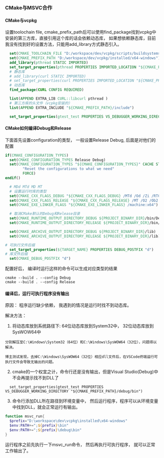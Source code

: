 ### CMake与MSVC合作
#### CMake与vcpkg
设置toolochain file, cmake_prefix_path后可以使用find_package找到vcpkg中安装的第三方库，直接引用这个库的话会依赖动态库， 如果想依赖静态库，目前我没有找到好的设置方法，只能用add_library方式静态引入。
```cmake
  set(CMAKE_TOOLCHAIN_FILE "D:/workspace/dev/vcpkg/scripts/buildsystems/vcpkg.cmake")
  set(CMAKE_PREFIX_PATH "D:/workspace/dev/vcpkg/installed/x64-windows")
  add_library(pthread STATIC IMPORTED)
  set_target_properties(pthread PROPERTIES IMPORTED_LOCATION "${CMAKE_PREFIX_PATH}/lib/pthreadVC3.lib")
  # 静态库
  # add_library(curl STATIC IMPORTED)
  # set_target_properties(curl PROPERTIES IMPORTED_LOCATION "${CMAKE_PREFIX_PATH}/lib/libcurl.lib")
  # 动态库
  find_package(CURL CONFIG REQUIRED)

  list(APPEND EXTRA_LIB CURL::libcurl pthread )
  # 第三方库的头文件（vcpkg安装的）
  list(APPEND EXTRA_INCLUDE "${CMAKE_PREFIX_PATH}/include")

  set_target_properties(gtest_test PROPERTIES VS_DEBUGGER_WORKING_DIRECTORY "${CMAKE_PREFIX_PATH}/debug/bin")

```

#### CMake如何编译Debug和Release
下面首先设置configuration的类型， 一般设置Release Debug, 后面是对他们的配置
```cmake
if(CMAKE_CONFIGURATION_TYPES)
  set(CMAKE_CONFIGURATION_TYPES Release Debug)
  set(CMAKE_CONFIGURATION_TYPES "${CMAKE_CONFIGURATION_TYPES}" CACHE STRING
        "Reset the configurations to what we need"
        FORCE)
endif()

  # MDd MTd MD MT
  # 设置运行时库的类型
  set(CMAKE_CXX_FLAGS_DEBUG "${CMAKE_CXX_FLAGS_DEBUG} /MTd /Od /Zi /RTC1 /Gz")
  set(CMAKE_CXX_FLAGS_RELEASE "${CMAKE_CXX_FLAGS_RELEASE} /MT /O2 /Ob2 /DNDEBUG ")
  set(CMAKE_EXE_LINKER_FLAGS "${CMAKE_EXE_LINKER_FLAGS} /machine:x64")

  # 取消CMake默认的Debug和Release目录
  set(CMAKE_RUNTIME_OUTPUT_DIRECTORY_DEBUG ${PROJECT_BINARY_DIR}/bin/Debug)
  set(CMAKE_RUNTIME_OUTPUT_DIRECTORY_RELEASE ${PROJECT_BINARY_DIR}/bin/Release)

  set(CMAKE_ARCHIVE_OUTPUT_DIRECTORY_DEBUG ${PROJECT_BINARY_DIR}/lib)
  set(CMAKE_ARCHIVE_OUTPUT_DIRECTORY_RELEASE ${PROJECT_BINARY_DIR}/lib)

# 可执行文件后缀
  set_target_properties(${TARGET_NAME} PROPERTIES DEBUG_POSTFIX "d")
# 库文件后缀
  set(CMAKE_DEBUG_POSTFIX "d")
```

配置好后， 编译时运行这样的命令可以生成对应类型的结果
```
cmake --build . --config Debug
cmake --build . --config Release
```

#### 编译后，运行可执行程序没有输出
原因：
程序运行缺少依赖， 我遇到的情况是运行时找不到动态库。

解决方法：
1. 将动态库放到系统路径下: 64位动态库放到System32中， 32位动态库放到SysWOW64中
```
分别解压至C:\Windows\System32（64位）和C:\Windows\SysWOW64（32位），问题得以解决。

博主测试发现，去掉C:\Windows\SysWOW64（32位）相应dll文件后，在VSCode终端运行可执行文件会导致无输出的问题。
```

2. cmake的一个权宜之计，命令行还是没有输出，但是Visual Studio(Debug)中不会再提示找不到DLL了
```
  set_target_properties(gtest_test PROPERTIES VS_DEBUGGER_WORKING_DIRECTORY "${CMAKE_PREFIX_PATH}/debug/bin")
```

3. 命令行添加DLL所在路径到环境变量中， 然后运行程序，程序可以从环境变量中找到DLL，就会正常运行有输出。
```powershell
function msvc_run{
  $prefix="D:\workspace\dev\vcpkg\installed\x64-windows"
  $env:PATH+=";${prefix}\bin"
  $env:PATH+=";${prefix}\debug\bin"
}
```

运行程序之前先执行一下msvc_run命令， 然后再执行可执行程序， 就可以正常工作输出了。